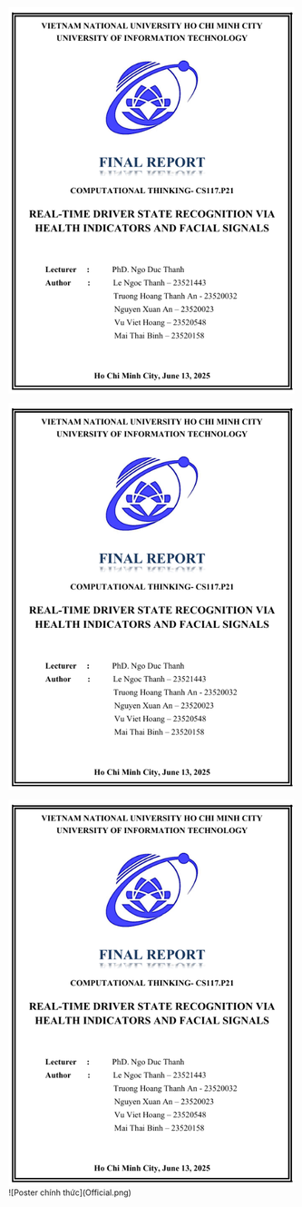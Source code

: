 ![](overview.png)
<p align="center">
  <img src="overview.png" width="600"/>
</p>

<img src="overview.png" width="800">
![Poster chính thức](Official.png)

